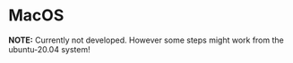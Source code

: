 # MacOS

**NOTE:** Currently not developed. However some steps might work from the ubuntu-20.04 system!